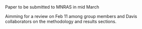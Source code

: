 Paper to be submitted to MNRAS in mid March

Aimming for a review on Feb 11 among group members and Davis collaborators
on the methodology and results sections.

